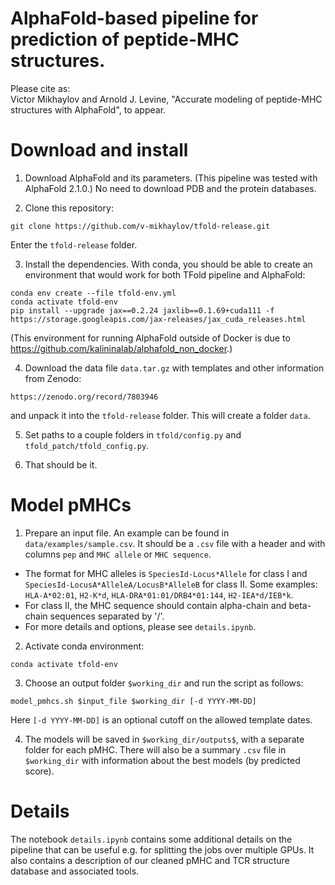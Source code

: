 # AlphaFold-based pipeline for prediction of peptide-MHC structures.
Please cite as:<br>
Victor Mikhaylov and Arnold J. Levine, "Accurate modeling of peptide-MHC structures with AlphaFold", to appear.<br>

# Download and install
1. Download AlphaFold and its parameters. (This pipeline was tested with AlphaFold 2.1.0.) No need to download PDB and the protein databases.

2. Clone this repository:
```
git clone https://github.com/v-mikhaylov/tfold-release.git
```
Enter the `tfold-release` folder.

3. Install the dependencies. With conda, you should be able to create an environment that would work for both TFold pipeline and AlphaFold:
```
conda env create --file tfold-env.yml
conda activate tfold-env
pip install --upgrade jax==0.2.24 jaxlib==0.1.69+cuda111 -f https://storage.googleapis.com/jax-releases/jax_cuda_releases.html
```
(This environment for running AlphaFold outside of Docker is due to https://github.com/kalininalab/alphafold_non_docker.)

4. Download the data file `data.tar.gz` with templates and other information from Zenodo:
```
https://zenodo.org/record/7803946
```
and unpack it into the `tfold-release` folder. This will create a folder `data`.

5. Set paths to a couple folders in `tfold/config.py` and `tfold_patch/tfold_config.py`.

6. That should be it.

# Model pMHCs
1. Prepare an input file. An example can be found in `data/examples/sample.csv`. It should be a `.csv` file with a header and with columns `pep` and `MHC allele` or `MHC sequence`. 
- The format for MHC alleles is `SpeciesId-Locus*Allele` for class I and `SpeciesId-LocusA*AlleleA/LocusB*AlleleB` for class II. Some examples: `HLA-A*02:01`, `H2-K*d`, `HLA-DRA*01:01/DRB4*01:144`, `H2-IEA*d/IEB*k`. 
- For class II, the MHC sequence should contain alpha-chain and beta-chain sequences separated by '/'.
- For more details and options, please see `details.ipynb`.

2. Activate conda environment:
```
conda activate tfold-env
```

3. Choose an output folder `$working_dir` and run the script as follows:
```
model_pmhcs.sh $input_file $working_dir [-d YYYY-MM-DD]
```
Here `[-d YYYY-MM-DD]` is an optional cutoff on the allowed template dates.

4. The models will be saved in `$working_dir/outputs$`, with a separate folder for each pMHC. There will also be a summary `.csv` file in `$working_dir` with information about the best models (by predicted score).

# Details
The notebook `details.ipynb` contains some additional details on the pipeline that can be useful e.g. for splitting the jobs over multiple GPUs. It also contains a description of our cleaned pMHC and TCR structure database and associated tools.
